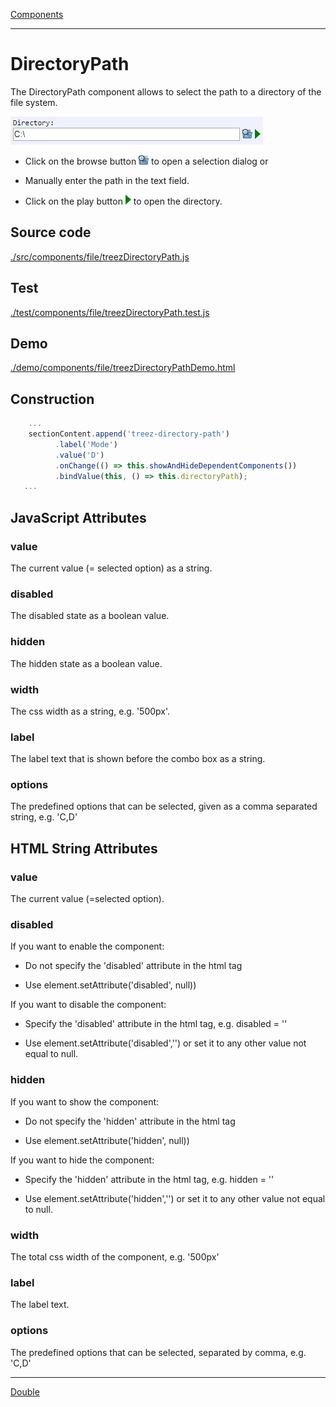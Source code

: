 [Components](../components.md)

----

# DirectoryPath
		
The DirectoryPath component allows to select the path to a directory of the file system. 
	
![](../../images/treez_directory_path.png)

* Click on the browse button ![](../../../icons/browse.png) to open a selection dialog or

* Manually enter the path in the text field. 

* Click on the play button ![](../../../icons/run_triangle.png) to open the directory.

		
## Source code

[./src/components/file/treezDirectoryPath.js](../../../src/components/file/treezDirectoryPath.js)

## Test

[./test/components/file/treezDirectoryPath.test.js](../../../test/components/file/treezDirectoryPath.test.js)

## Demo

[./demo/components/file/treezDirectoryPathDemo.html](../../../demo/components/file/treezDirectoryPathDemo.html)

## Construction

```javascript
    ...
    sectionContent.append('treez-directory-path')
		  .label('Mode')		
		  .value('D')
		  .onChange(() => this.showAndHideDependentComponents())
		  .bindValue(this, () => this.directoryPath);	
   ...
```

## JavaScript Attributes

### value

The current value (= selected option) as a string. 

### disabled

The disabled state as a boolean value. 

### hidden

The hidden state as a boolean value.

### width

The css width as a string, e.g. '500px'.

### label

The label text that is shown before the combo box as a string. 

### options

The predefined options that can be selected, given as a comma separated string, e.g. 'C,D'

## HTML String Attributes

### value

The current value (=selected option). 

### disabled

If you want to enable the component:

* Do not specify the 'disabled' attribute in the html tag

* Use element.setAttribute('disabled', null)) 

If you want to disable the component:

* Specify the 'disabled' attribute in the html tag, e.g. disabled = ''

* Use element.setAttribute('disabled','') or set it to any other value not equal to null. 

### hidden

If you want to show the component:

* Do not specify the 'hidden' attribute in the html tag

* Use element.setAttribute('hidden', null)) 

If you want to hide the component:

* Specify the 'hidden' attribute in the html tag, e.g. hidden = ''

* Use element.setAttribute('hidden','') or set it to any other value not equal to null. 

### width

The total css width of the component, e.g. '500px'

### label

The label text.

### options

The predefined options that can be selected, separated by comma, e.g. 'C,D'



----

[Double](../number/double.md)
